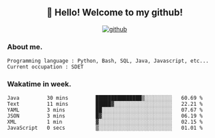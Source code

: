 <h2 align="center">👋 Hello! Welcome to my github! </h2>
<p align="center">
  <a href="https://github.com/usergwen"><img src="https://img.shields.io/badge/GitHub-24292e" alt="github"></a>
</p>

### About me.

```Plain Text
Programming language : Python, Bash, SQL, Java, Javascript, etc...
Current occupation : SDET
```
### Wakatime in week.

<!--START_SECTION:waka-->

```text
Java         30 mins         ███████████████▒░░░░░░░░░   60.69 %
Text         11 mins         █████▓░░░░░░░░░░░░░░░░░░░   22.21 %
YAML         3 mins          ██░░░░░░░░░░░░░░░░░░░░░░░   07.67 %
JSON         3 mins          █▓░░░░░░░░░░░░░░░░░░░░░░░   06.19 %
XML          1 min           ▓░░░░░░░░░░░░░░░░░░░░░░░░   02.15 %
JavaScript   0 secs          ▒░░░░░░░░░░░░░░░░░░░░░░░░   01.01 %
```

<!--END_SECTION:waka-->
